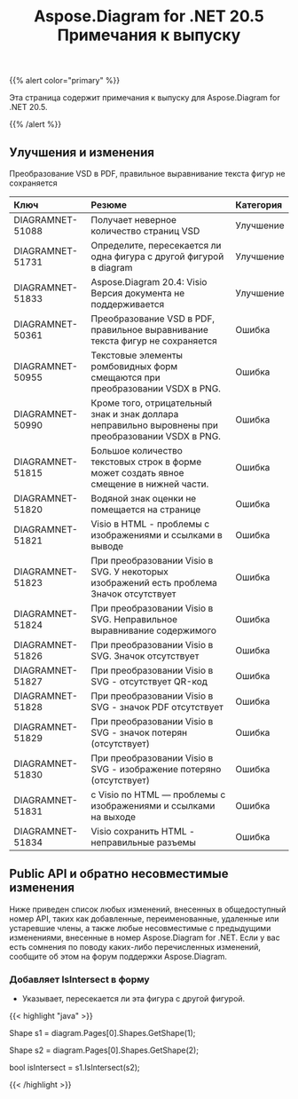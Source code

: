 ﻿---
title: Aspose.Diagram for .NET 20.5 Примечания к выпуску
type: docs
weight: 30
url: /ru/net/aspose-diagram-for-net-20-5-release-notes/
---
{{% alert color="primary" %}} 

Эта страница содержит примечания к выпуску для Aspose.Diagram for .NET 20.5.

{{% /alert %}} 
## **Улучшения и изменения**
Преобразование VSD в PDF, правильное выравнивание текста фигур не сохраняется

|**Ключ**|**Резюме**|**Категория**|
|:- |:- |:- |
|DIAGRAMNET-51088|Получает неверное количество страниц VSD|Улучшение|
|DIAGRAMNET-51731|Определите, пересекается ли одна фигура с другой фигурой в diagram|Улучшение|
|DIAGRAMNET-51833|Aspose.Diagram 20.4: Visio Версия документа не поддерживается|Улучшение|
|DIAGRAMNET-50361|Преобразование VSD в PDF, правильное выравнивание текста фигур не сохраняется|Ошибка|
|DIAGRAMNET-50955|Текстовые элементы ромбовидных форм смещаются при преобразовании VSDX в PNG.|Ошибка|
|DIAGRAMNET-50990|Кроме того, отрицательный знак и знак доллара неправильно выровнены при преобразовании VSDX в PNG.|Ошибка|
|DIAGRAMNET-51815|Большое количество текстовых строк в форме может создать явное смещение в нижней части.|Ошибка|
|DIAGRAMNET-51820|Водяной знак оценки не помещается на странице|Ошибка|
|DIAGRAMNET-51821|Visio в HTML - проблемы с изображениями и ссылками в выводе|Ошибка|
|DIAGRAMNET-51823|При преобразовании Visio в SVG. У некоторых изображений есть проблема Значок отсутствует|Ошибка|
|DIAGRAMNET-51824|При преобразовании Visio в SVG. Неправильное выравнивание содержимого|Ошибка|
|DIAGRAMNET-51826|При преобразовании Visio в SVG. Значок отсутствует|Ошибка|
|DIAGRAMNET-51827|При преобразовании Visio в SVG - отсутствует QR-код|Ошибка|
|DIAGRAMNET-51828|При преобразовании Visio в SVG - значок PDF отсутствует|Ошибка|
|DIAGRAMNET-51829|При преобразовании Visio в SVG - значок потерян (отсутствует)|Ошибка|
|DIAGRAMNET-51830|При преобразовании Visio в SVG - изображение потеряно (отсутствует)|Ошибка|
|DIAGRAMNET-51831|с Visio по HTML — проблемы с изображениями и ссылками на выходе|Ошибка|
|DIAGRAMNET-51834|Visio сохранить HTML - неправильные разъемы|Ошибка|

## **Public API и обратно несовместимые изменения**
Ниже приведен список любых изменений, внесенных в общедоступный номер API, таких как добавленные, переименованные, удаленные или устаревшие члены, а также любые несовместимые с предыдущими изменениями, внесенные в номер Aspose.Diagram for .NET. Если у вас есть сомнения по поводу каких-либо перечисленных изменений, сообщите об этом на форум поддержки Aspose.Diagram.
### **Добавляет IsIntersect в форму**
- Указывает, пересекается ли эта фигура с другой фигурой.

{{< highlight "java" >}}

Shape s1 = diagram.Pages[0].Shapes.GetShape(1);

Shape s2 = diagram.Pages[0].Shapes.GetShape(2);

bool isIntersect = s1.IsIntersect(s2);

{{< /highlight >}}



